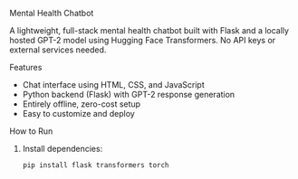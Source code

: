 Mental Health Chatbot

A lightweight, full-stack mental health chatbot built with Flask and a locally hosted GPT-2 model using Hugging Face Transformers. No API keys or external services needed.

Features
- Chat interface using HTML, CSS, and JavaScript
- Python backend (Flask) with GPT-2 response generation
- Entirely offline, zero-cost setup
- Easy to customize and deploy

How to Run
1. Install dependencies:
   ```bash
   pip install flask transformers torch

